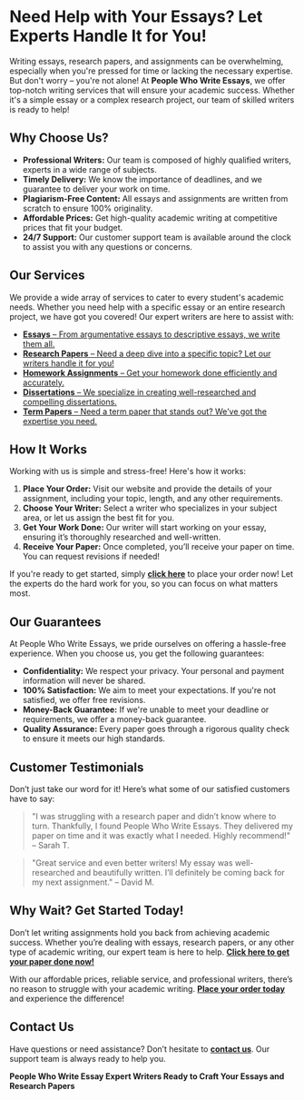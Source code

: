 <h1>Need Help with Your Essays? Let Experts Handle It for You!</h1>

<p>Writing essays, research papers, and assignments can be overwhelming, especially when you're pressed for time or lacking the necessary expertise. But don't worry – you're not alone! At <strong>People Who Write Essays</strong>, we offer top-notch writing services that will ensure your academic success. Whether it's a simple essay or a complex research project, our team of skilled writers is ready to help!</p>

<h2>Why Choose Us?</h2>

<ul>
  <li><strong>Professional Writers:</strong> Our team is composed of highly qualified writers, experts in a wide range of subjects.</li>
  <li><strong>Timely Delivery:</strong> We know the importance of deadlines, and we guarantee to deliver your work on time.</li>
  <li><strong>Plagiarism-Free Content:</strong> All essays and assignments are written from scratch to ensure 100% originality.</li>
  <li><strong>Affordable Prices:</strong> Get high-quality academic writing at competitive prices that fit your budget.</li>
  <li><strong>24/7 Support:</strong> Our customer support team is available around the clock to assist you with any questions or concerns.</li>
</ul>

<h2>Our Services</h2>

<p>We provide a wide array of services to cater to every student's academic needs. Whether you need help with a specific essay or an entire research project, we have got you covered! Our expert writers are here to assist with:</p>

<ul>
  <li><a href="https://tinyurl.com/topessay?keyword=people+who+write+essays" target="_blank"><strong>Essays</strong> – From argumentative essays to descriptive essays, we write them all.</a></li>
  <li><a href="https://tinyurl.com/topessay?keyword=people+who+write+essays" target="_blank"><strong>Research Papers</strong> – Need a deep dive into a specific topic? Let our writers handle it for you!</a></li>
  <li><a href="https://tinyurl.com/topessay?keyword=people+who+write+essays" target="_blank"><strong>Homework Assignments</strong> – Get your homework done efficiently and accurately.</a></li>
  <li><a href="https://tinyurl.com/topessay?keyword=people+who+write+essays" target="_blank"><strong>Dissertations</strong> – We specialize in creating well-researched and compelling dissertations.</a></li>
  <li><a href="https://tinyurl.com/topessay?keyword=people+who+write+essays" target="_blank"><strong>Term Papers</strong> – Need a term paper that stands out? We’ve got the expertise you need.</a></li>
</ul>

<h2>How It Works</h2>

<p>Working with us is simple and stress-free! Here's how it works:</p>

<ol>
  <li><strong>Place Your Order:</strong> Visit our website and provide the details of your assignment, including your topic, length, and any other requirements.</li>
  <li><strong>Choose Your Writer:</strong> Select a writer who specializes in your subject area, or let us assign the best fit for you.</li>
  <li><strong>Get Your Work Done:</strong> Our writer will start working on your essay, ensuring it’s thoroughly researched and well-written.</li>
  <li><strong>Receive Your Paper:</strong> Once completed, you’ll receive your paper on time. You can request revisions if needed!</li>
</ol>

<p>If you're ready to get started, simply <a href="https://tinyurl.com/topessay?keyword=people+who+write+essays" target="_blank"><strong>click here</strong></a> to place your order now! Let the experts do the hard work for you, so you can focus on what matters most.</p>

<h2>Our Guarantees</h2>

<p>At People Who Write Essays, we pride ourselves on offering a hassle-free experience. When you choose us, you get the following guarantees:</p>

<ul>
  <li><strong>Confidentiality:</strong> We respect your privacy. Your personal and payment information will never be shared.</li>
  <li><strong>100% Satisfaction:</strong> We aim to meet your expectations. If you're not satisfied, we offer free revisions.</li>
  <li><strong>Money-Back Guarantee:</strong> If we're unable to meet your deadline or requirements, we offer a money-back guarantee.</li>
  <li><strong>Quality Assurance:</strong> Every paper goes through a rigorous quality check to ensure it meets our high standards.</li>
</ul>

<h2>Customer Testimonials</h2>

<p>Don’t just take our word for it! Here’s what some of our satisfied customers have to say:</p>

<blockquote>
  <p>"I was struggling with a research paper and didn’t know where to turn. Thankfully, I found People Who Write Essays. They delivered my paper on time and it was exactly what I needed. Highly recommend!" – Sarah T.</p>
</blockquote>

<blockquote>
  <p>"Great service and even better writers! My essay was well-researched and beautifully written. I’ll definitely be coming back for my next assignment." – David M.</p>
</blockquote>

<h2>Why Wait? Get Started Today!</h2>

<p>Don’t let writing assignments hold you back from achieving academic success. Whether you’re dealing with essays, research papers, or any other type of academic writing, our expert team is here to help. <a href="https://tinyurl.com/topessay?keyword=people+who+write+essays" target="_blank"><strong>Click here to get your paper done now!</strong></a></p>

<p>With our affordable prices, reliable service, and professional writers, there’s no reason to struggle with your academic writing. <a href="https://tinyurl.com/topessay?keyword=people+who+write+essays" target="_blank"><strong>Place your order today</strong></a> and experience the difference!</p>

<h2>Contact Us</h2>

<p>Have questions or need assistance? Don’t hesitate to <a href="https://tinyurl.com/topessay?keyword=people+who+write+essays" target="_blank"><strong>contact us</strong></a>. Our support team is always ready to help you.</p>

<p><strong>People Who Write Essay
Expert Writers Ready to Craft Your Essays and Research Papers
